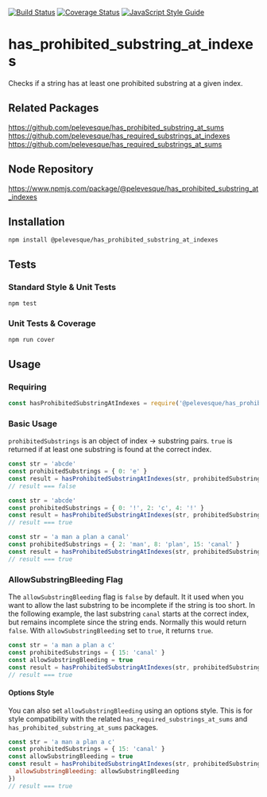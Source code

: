 [![Build Status](https://travis-ci.org/pelevesque/has_prohibited_substring_at_indexes.svg?branch=master)](https://travis-ci.org/pelevesque/has_prohibited_substring_at_indexes)
[![Coverage Status](https://coveralls.io/repos/github/pelevesque/has_prohibited_substring_at_indexes/badge.svg?branch=master)](https://coveralls.io/github/pelevesque/has_prohibited_substring_at_indexes?branch=master)
[![JavaScript Style Guide](https://img.shields.io/badge/code_style-standard-brightgreen.svg)](https://standardjs.com)

# has_prohibited_substring_at_indexes

Checks if a string has at least one prohibited substring at a given index.

## Related Packages

https://github.com/pelevesque/has_prohibited_substring_at_sums  
https://github.com/pelevesque/has_required_substrings_at_indexes  
https://github.com/pelevesque/has_required_substrings_at_sums  

## Node Repository

https://www.npmjs.com/package/@pelevesque/has_prohibited_substring_at_indexes

## Installation

`npm install @pelevesque/has_prohibited_substring_at_indexes`

## Tests

### Standard Style & Unit Tests

`npm test`

### Unit Tests & Coverage

`npm run cover`

## Usage

### Requiring

```js
const hasProhibitedSubstringAtIndexes = require('@pelevesque/has_prohibited_substring_at_indexes')
```

### Basic Usage

`prohibitedSubstrings` is an object of index -> substring pairs. `true` is returned
if at least one substring is found at the correct index.

```js
const str = 'abcde'
const prohibitedSubstrings = { 0: 'e' }
const result = hasProhibitedSubstringAtIndexes(str, prohibitedSubstrings)
// result === false
```

```js
const str = 'abcde'
const prohibitedSubstrings = { 0: '!', 2: 'c', 4: '!' }
const result = hasProhibitedSubstringAtIndexes(str, prohibitedSubstrings)
// result === true
```

```js
const str = 'a man a plan a canal'
const prohibitedSubstrings = { 2: 'man', 8: 'plan', 15: 'canal' }
const result = hasProhibitedSubstringAtIndexes(str, prohibitedSubstrings)
// result === true
```

### AllowSubstringBleeding Flag

The `allowSubstringBleeding` flag is `false` by default. It it used when you want
to allow the last substring to be incomplete if the string is too short.
In the following example, the last substring `canal` starts at the correct index,
but remains incomplete since the string ends. Normally this would return `false`.
With `allowSubstringBleeding` set to `true`, it returns `true`.

```js
const str = 'a man a plan a c'
const prohibitedSubstrings = { 15: 'canal' }
const allowSubstringBleeding = true
const result = hasProhibitedSubstringAtIndexes(str, prohibitedSubstrings, allowSubstringBleeding)
// result === true
```

#### Options Style

You can also set `allowSubstringBleeding` using an options style.
This is for style compatibility with the related `has_required_substrings_at_sums`
and `has_prohibited_substring_at_sums` packages.

```js
const str = 'a man a plan a c'
const prohibitedSubstrings = { 15: 'canal' }
const allowSubstringBleeding = true
const result = hasProhibitedSubstringAtIndexes(str, prohibitedSubstrings, {
  allowSubstringBleeding: allowSubstringBleeding
})
// result === true
```
